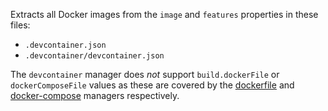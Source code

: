 Extracts all Docker images from the `image` and `features` properties in these files:

- `.devcontainer.json`
- `.devcontainer/devcontainer.json`

The `devcontainer` manager does _not_ support `build.dockerFile` or `dockerComposeFile` values as these are covered by the [dockerfile](../dockerfile/readme.md) and [docker-compose](../docker-compose/readme.md) managers respectively.
